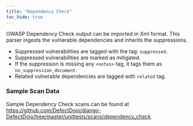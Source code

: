 ```yaml
---
title: "Dependency Check"
toc_hide: true
---
```

OWASP Dependency Check output can be imported in Xml format. This parser ingests the vulnerable dependencies and inherits the suppressions.

* Suppressed vulnerabilities are tagged with the tag: `suppressed`.
* Suppressed vulnerabilities are marked as mitigated.
* If the suppression is missing any `<notes>` tag, it tags them as `no_suppression_document`.
* Related vulnerable dependencies are tagged with `related` tag.

### Sample Scan Data
Sample Dependency Check scans can be found at https://github.com/DefectDojo/django-DefectDojo/tree/master/unittests/scans/dependency_check.